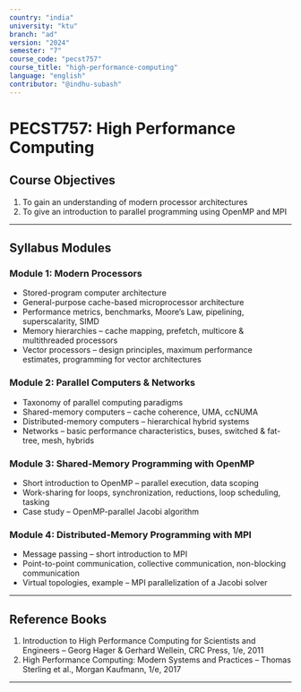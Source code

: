```yaml
---
country: "india"
university: "ktu"
branch: "ad"
version: "2024"
semester: "7"
course_code: "pecst757"
course_title: "high-performance-computing"
language: "english"
contributor: "@indhu-subash"
---
```


# PECST757: High Performance Computing  

## Course Objectives

1. To gain an understanding of modern processor architectures  
2. To give an introduction to parallel programming using OpenMP and MPI  

---

## Syllabus Modules

### Module 1: Modern Processors
- Stored-program computer architecture  
- General-purpose cache-based microprocessor architecture  
- Performance metrics, benchmarks, Moore’s Law, pipelining, superscalarity, SIMD  
- Memory hierarchies – cache mapping, prefetch, multicore & multithreaded processors  
- Vector processors – design principles, maximum performance estimates, programming for vector architectures  

### Module 2: Parallel Computers & Networks
- Taxonomy of parallel computing paradigms  
- Shared-memory computers – cache coherence, UMA, ccNUMA  
- Distributed-memory computers – hierarchical hybrid systems  
- Networks – basic performance characteristics, buses, switched & fat-tree, mesh, hybrids  

### Module 3: Shared-Memory Programming with OpenMP
- Short introduction to OpenMP – parallel execution, data scoping  
- Work-sharing for loops, synchronization, reductions, loop scheduling, tasking  
- Case study – OpenMP-parallel Jacobi algorithm  

### Module 4: Distributed-Memory Programming with MPI
- Message passing – short introduction to MPI  
- Point-to-point communication, collective communication, non-blocking communication  
- Virtual topologies, example – MPI parallelization of a Jacobi solver  

---

## Reference Books

1. Introduction to High Performance Computing for Scientists and Engineers – Georg Hager & Gerhard Wellein, CRC Press, 1/e, 2011  
2. High Performance Computing: Modern Systems and Practices – Thomas Sterling et al., Morgan Kaufmann, 1/e, 2017  

---
